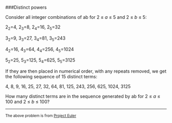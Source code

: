 ###Distinct powers

Consider all integer combinations of ab for 2 ≤ _a_ ≤ 5 and 2 ≤ _b_ ≤ 5:

2<sub>2</sub>=4, 2<sub>3</sub>=8, 2<sub>4</sub>=16, 2<sub>5</sub>=32

3<sub>2</sub>=9, 3<sub>3</sub>=27, 3<sub>4</sub>=81, 3<sub>5</sub>=243

4<sub>2</sub>=16, 4<sub>3</sub>=64, 4<sub>4</sub>=256, 4<sub>5</sub>=1024

5<sub>2</sub>=25, 5<sub>3</sub>=125, 5<sub>4</sub>=625, 5<sub>5</sub>=3125

If they are then placed in numerical order, with any repeats removed, we get the following sequence of 15 distinct terms:

4, 8, 9, 16, 25, 27, 32, 64, 81, 125, 243, 256, 625, 1024, 3125

How many distinct terms are in the sequence generated by ab for 2 ≤ _a_ ≤ 100 and 2 ≤ _b_ ≤ 100?

---

<sup>The above problem is from [Project Euler](https://projecteuler.net/problem=29)</sup>
